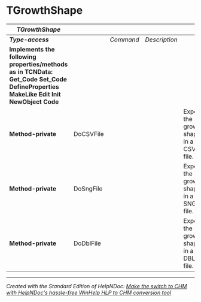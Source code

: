 # TGrowthShape

| ***TGrowthShape*** |  |  |  |  |
| --- | --- | --- | --- | --- |
| ***Type-access*** |  | *Command* | *Description* |  |
| **Implements the following properties/methods as in TCNData:** **Get\_Code** **Set\_Code** **DefineProperties** **MakeLike** **Edit** **Init** **NewObject** **Code** |  |  |  |  |
| **Method-private** | DoCSVFile |  |  | Exports the growth shape in a CSV file. |
| **Method-private** | DoSngFile |  |  | Exports the growth shape in a SNG file. |
| **Method-private** | DoDblFile |  |  | Exports the growth shape in a DBL file. |



***
_Created with the Standard Edition of HelpNDoc: [Make the switch to CHM with HelpNDoc's hassle-free WinHelp HLP to CHM conversion tool](<https://www.helpndoc.com/step-by-step-guides/how-to-convert-a-hlp-winhelp-help-file-to-a-chm-html-help-help-file/>)_
